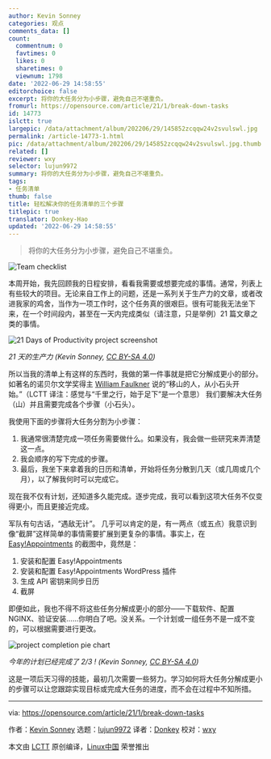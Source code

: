 ```yaml
---
author: Kevin Sonney
categories: 观点
comments_data: []
count:
  commentnum: 0
  favtimes: 0
  likes: 0
  sharetimes: 0
  viewnum: 1798
date: '2022-06-29 14:58:55'
editorchoice: false
excerpt: 将你的大任务分为小步骤，避免自己不堪重负。
fromurl: https://opensource.com/article/21/1/break-down-tasks
id: 14773
islctt: true
largepic: /data/attachment/album/202206/29/145852zcqqw24v2svulswl.jpg
permalink: /article-14773-1.html
pic: /data/attachment/album/202206/29/145852zcqqw24v2svulswl.jpg.thumb.jpg
related: []
reviewer: wxy
selector: lujun9972
summary: 将你的大任务分为小步骤，避免自己不堪重负。
tags:
- 任务清单
thumb: false
title: 轻松解决你的任务清单的三个步骤
titlepic: true
translator: Donkey-Hao
updated: '2022-06-29 14:58:55'
---
```



> 
> 将你的大任务分为小步骤，避免自己不堪重负。
> 
> 
> 


![](/data/attachment/album/202206/29/145852zcqqw24v2svulswl.jpg "Team checklist")


本周开始，我先回顾我的日程安排，看看我需要或想要完成的事情。通常，列表上有些较大的项目。无论来自工作上的问题，还是一系列关于生产力的文章，或者改进我家的鸡舍，当作为一项工作时，这个任务真的很艰巨。很有可能我无法坐下来，在一个时间段内，甚至在一天内完成类似（请注意，只是举例）21 篇文章之类的事情。


![21 Days of Productivity project screenshot](/data/attachment/album/202206/29/145855hw8jryjjfj6jij0w.png)


*21 天的生产力 (Kevin Sonney, [CC BY-SA 4.0](https://creativecommons.org/licenses/by-sa/4.0/))*


所以当我的清单上有这样的东西时，我做的第一件事就是把它分解成更小的部分。如著名的诺贝尔文学奖得主 [William Faulkner](https://en.wikipedia.org/wiki/William_Faulkner) 说的“移山的人，从小石头开始。”（LCTT 译注：感觉与“千里之行，始于足下”是一个意思） 我们要解决大任务（山）并且需要完成各个步骤（小石头）。


我使用下面的步骤将大任务分割为小步骤：


1. 我通常很清楚完成一项任务需要做什么。如果没有，我会做一些研究来弄清楚这一点。
2. 我会顺序的写下完成的步骤。
3. 最后，我坐下来拿着我的日历和清单，开始将任务分散到几天（或几周或几个月），以了解我何时可以完成它。


现在我不仅有计划，还知道多久能完成。逐步完成，我可以看到这项大任务不仅变得更小，而且更接近完成。


军队有句古话，“遇敌无计”。 几乎可以肯定的是，有一两点（或五点）我意识到像“截屏”这样简单的事情需要扩展到更复杂的事情。事实上，在 [Easy!Appointments](https://opensource.com/article/21/1/open-source-scheduler) 的截图中，竟然是：


1. 安装和配置 Easy!Appointments
2. 安装和配置 Easy!Appointments WordPress 插件
3. 生成 API 密钥来同步日历
4. 截屏


即便如此，我也不得不将这些任务分解成更小的部分——下载软件、配置 NGINX、验证安装……你明白了吧。没关系。一个计划或一组任务不是一成不变的，可以根据需要进行更改。


![project completion pie chart](/data/attachment/album/202206/29/145856dj5inncqcs7fs7f0.png)


*今年的计划已经完成了 2/3 ! (Kevin Sonney, [CC BY-SA 4.0](https://creativecommons.org/licenses/by-sa/4.0/))*


这是一项后天习得的技能，最初几次需要一些努力。学习如何将大任务分解成更小的步骤可以让您跟踪实现目标或完成大任务的进度，而不会在过程中不知所措。




---


via: <https://opensource.com/article/21/1/break-down-tasks>


作者：[Kevin Sonney](https://opensource.com/users/ksonney) 选题：[lujun9972](https://github.com/lujun9972) 译者：[Donkey](https://github.com/Donkey-Hao) 校对：[wxy](https://github.com/wxy)


本文由 [LCTT](https://github.com/LCTT/TranslateProject) 原创编译，[Linux中国](https://linux.cn/) 荣誉推出
